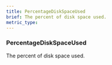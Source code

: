 ```yaml
---
title: PercentageDiskSpaceUsed
brief: The percent of disk space used.
metric_type:
---
```

### PercentageDiskSpaceUsed

The percent of disk space used.
